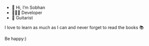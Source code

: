 - 👋 Hi, I’m Sobhan
- 👨🏻‍💻 Developer
- 🎸 Guitarist

I love to learn as much as I can
and never forget to read the books 📚

  Be happy:)
<!---
SobhanSa2007/SobhanSa2007 is a ✨ special ✨ repository because its `README.md` (this file) appears on your GitHub profile.
You can click the Preview link to take a look at your changes.
--->
